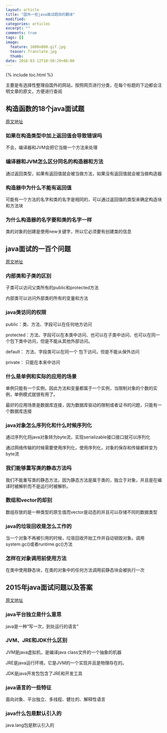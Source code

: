```yaml
---
layout: article
title: "国外一些java面试题目的翻译"
modified:
categories: articles
excerpt: ""
comments: true
tags: []
image: 
  feature: 1600x800.gif.jpg
  teaser: Translate.jpg
  thumb:
date: 2016-03-12T10:50:29+08:00
---
```


{% include toc.html %}

主要是有选择性整理自国外的网站，按照网页进行分类，在每个标题的下边都会注明文章的原文，方便进行查阅

## 构造函数的18个java面试题

[原文地址](http://www.instanceofjava.com/2015/04/java-interview-questions-on-constructors.html)

### 如果在构造类型中加上返回值会导致错误吗

不会，编译器和JVM会把它当做一个方法来处理

### 编译器和JVM怎么区分同名的构造器和方法

通过返回类型，如果有返回值就会被当做方法，如果没有返回值就会被当做构造器

### 构造器中为什么不能有返回值

可能有一个方法的名字和类的名字是相同的，可以通过返回值的类型来确定构造块和方法块

### 为什么构造器的名字要和类的名字一样

类的对象的创建是使用new关键字，所以它必须要有创建类的信息

## java面试的一百个问题

[原文地址](http://career.guru99.com/top-100-core-java-interview-questions/)

### 内部类和子类的区别

子类可以访问父类所有的public和protected方法

内部类可以访问外部类的所有的变量和方法

### java类访问的权限

public：类、方法、字段可以在任何地方访问

protected：方法、字段可以在本类中访问、也可以在子类中访问、也可以在同一个包下类中访问，但是不能从其他外部访问。

default： 方法、字段类可以在同一个 包下访问，但是不能从保外访问

private： 只能在本来中访问

### 什么是单例和实际的应用的场景

单例只能有一个实例，因此方法和变量都属于一个实例，当限制对象的个数的实例，单例模式就很有用了。

最好的应用场景是数据库连接，因为数据库驱动的限制或者证书的问题，只能有一个数据库连接

### java对象怎么序列化和什么时候序列化

通过序列化将java对象转为byte流，实现serializable接口接口就可以序列化

通过网络传输的时候需要使用序列化，使用序列化，对象的保存和传输都转变为byte流

### 我们能够重写类的静态方法吗

我们不能重写类的静态方法，因为静态方法是属于类的，独立于对象，并且是在编译时被解析而不是运行时被解析。


### 数组和vector的却别

数组存放的是一种类型的原生值而vector是动态的并且可以存储不同的数据类型

### java的垃圾回收是怎么工作的

当一个对象不再被引用的时候，垃圾回收开始工作并自动销毁对象。调用system.gc()或者runtime.gc()方法

### 怎样在对象调用前使用方法

在类中使用静态块，在类的对象中的任何方法调用前静态块会被执行一次

## 2015年java面试问题以及答案

[原文地址](http://www.techgide.com/java-interview-questions-answers-freshers-2015/)

### java平台独立是什么意思

java是一种“写一次，到处运行的语言”

### JVM、JRE和JDK什么区别

JVM是java虚拟机，是编译java class文件的一个抽象的机器

JRE是java运行环境，它是JVM的一个实现并且是物理存在的。

JDK是java开发包包含了JRE和开发工具

### java语言的一些特征

面向对象、平台独立、多线程、健壮的、解释性语言

### java什么包是默认引入的

java.lang包是默认引入的
